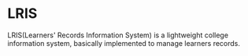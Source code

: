# LRIS
LRIS(Learners' Records Information System) is a lightweight college information system, basically implemented to manage learners records.
